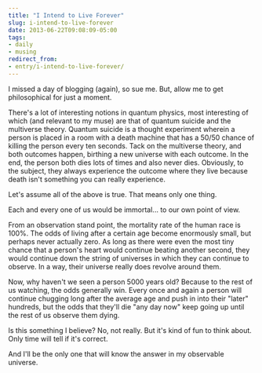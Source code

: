 ```yaml
---
title: "I Intend to Live Forever"
slug: i-intend-to-live-forever
date: 2013-06-22T09:08:09-05:00
tags:
- daily
- musing
redirect_from:
- entry/i-intend-to-live-forever/
---
```

I missed a day of blogging (again), so sue me. But, allow me to get philosophical for just a moment.

There's a lot of interesting notions in quantum physics, most interesting of which (and relevant to my muse) are that of quantum suicide and the multiverse theory. Quantum suicide is a thought experiment wherein a person is placed in a room with a death machine that has a 50/50 chance of killing the person every ten seconds. Tack on the multiverse theory, and both outcomes happen, birthing a new universe with each outcome. In the end, the person both dies lots of times and also never dies. Obviously, to the subject, they always experience the outcome where they live because death isn't something you can really experience.

Let's assume all of the above is true. That means only one thing.

Each and every one of us would be immortal... to our own point of view.

From an observation stand point, the mortality rate of the human race is 100%. The odds of living after a certain age become enormously small, but perhaps never actually zero. As long as there were even the most tiny chance that a person's heart would continue beating another second, they would continue down the string of universes in which they can continue to observe. In a way, their universe really does revolve around them.

Now, why haven't we seen a person 5000 years old? Because to the rest of us watching, the odds generally win. Every once and again a person will continue chugging long after the average age and push in into their "later" hundreds, but the odds that they'll die "any day now" keep going up until the rest of us observe them dying.

Is this something I believe? No, not really. But it's kind of fun to think about. Only time will tell if it's correct.

And I'll be the only one that will know the answer in my observable universe.
